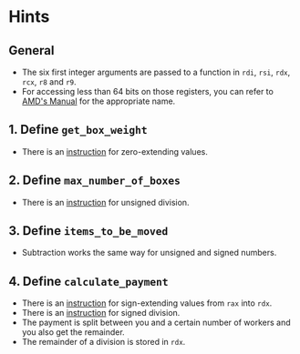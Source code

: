 # Hints

## General

- The six first integer arguments are passed to a function in `rdi`, `rsi`, `rdx`, `rcx`, `r8` and `r9`.
- For accessing less than 64 bits on those registers, you can refer to [AMD's Manual][manual] for the appropriate name.

## 1. Define `get_box_weight`

- There is an [instruction][movzx] for zero-extending values.

## 2. Define `max_number_of_boxes`

- There is an [instruction][div] for unsigned division.

## 3. Define `items_to_be_moved`

- Subtraction works the same way for unsigned and signed numbers.

## 4. Define `calculate_payment`

- There is an [instruction][cqo] for sign-extending values from `rax` into `rdx`.
- There is an [instruction][idiv] for signed division.
- The payment is split between you and a certain number of workers and you also get the remainder.
- The remainder of a division is stored in `rdx`.

[manual]: https://docs.amd.com/v/u/en-US/24592_3.24#page=62
[movzx]: https://www.felixcloutier.com/x86/movzx
[cqo]: https://www.felixcloutier.com/x86/cwd:cdq:cqo
[div]: https://www.felixcloutier.com/x86/div
[idiv]: https://www.felixcloutier.com/x86/idiv
